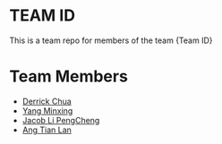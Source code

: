 # TEAM ID
This is a team repo for members of the team {Team ID}

# Team Members
* [Derrick Chua](members/Derrick.md)
* [Yang Minxing](members/yangMinxing.md)
* [Jacob Li PengCheng](members/jacob.md)
* [Ang Tian Lan](members/angTianLan_sky.md)
